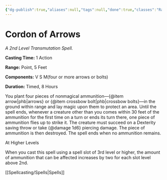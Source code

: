 ```yaml
---
{"dg-publish":true,"aliases":null,"tags":null,"done":true,"classes":"Ranger,","spellLevel":2,"school":"Transmutation","source":"PHB","permalink":"/spells/cordon-of-arrows/","dgHomeLink":false,"dgPassFrontmatter":true}
---
```


# Cordon of Arrows
*A 2nd Level Transmutation Spell.*

**Casting Time:** 1 Action

**Range:** Point, 5 Feet

**Components:** V S M(four or more arrows or bolts)

**Duration:** Timed, 8 Hours

You plant four pieces of nonmagical ammunition—{@item arrow|phb|arrows} or {@item crossbow bolt|phb|crossbow bolts}—in the ground within range and lay magic upon them to protect an area. Until the spell ends, whenever a creature other than you comes within 30 feet of the ammunition for the first time on a turn or ends its turn there, one piece of ammunition flies up to strike it. The creature must succeed on a Dexterity saving throw or take {@damage 1d6} piercing damage. The piece of ammunition is then destroyed. The spell ends when no ammunition remains.

At Higher Levels

When you cast this spell using a spell slot of 3rd level or higher, the amount of ammunition that can be affected increases by two for each slot level above 2nd.

[[Spellcasting/Spells|Spells]]